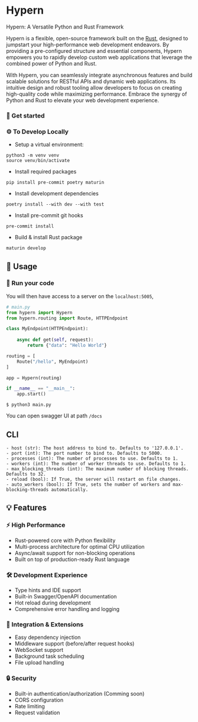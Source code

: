 
# Hypern

Hypern: A Versatile Python and Rust Framework

Hypern is a flexible, open-source framework built on the [Rust](https://github.com/rust-lang/rust), designed to jumpstart your high-performance web development endeavors. By providing a pre-configured structure and essential components, Hypern empowers you to rapidly develop custom web applications that leverage the combined power of Python and Rust.

With Hypern, you can seamlessly integrate asynchronous features and build scalable solutions for RESTful APIs and dynamic web applications. Its intuitive design and robust tooling allow developers to focus on creating high-quality code while maximizing performance. Embrace the synergy of Python and Rust to elevate your web development experience.


### 🏁 Get started

### ⚙️ To Develop Locally

- Setup a virtual environment:
```
python3 -m venv venv
source venv/bin/activate
```
- Install required packages

```
pip install pre-commit poetry maturin
```
- Install development dependencies
```
poetry install --with dev --with test
```
- Install pre-commit git hooks
```
pre-commit install
```
- Build & install Rust package
```
maturin develop
```

## 🤔 Usage

### 🏃 Run your code

You will then have access to a server on the `localhost:5005`,
```python
# main.py
from hypern import Hypern
from hypern.routing import Route, HTTPEndpoint

class MyEndpoint(HTTPEndpoint):
    
    async def get(self, request):
        return {"data": "Hello World"}

routing = [
    Route("/hello", MyEndpoint)
]

app = Hypern(routing)

if __name__ == "__main__":
    app.start()
```

```
$ python3 main.py
```
You can open swagger UI at path `/docs` 

## CLI

    - host (str): The host address to bind to. Defaults to '127.0.0.1'.
    - port (int): The port number to bind to. Defaults to 5000.
    - processes (int): The number of processes to use. Defaults to 1.
    - workers (int): The number of worker threads to use. Defaults to 1.
    - max_blocking_threads (int): The maximum number of blocking threads. Defaults to 32.
    - reload (bool): If True, the server will restart on file changes.
    - auto_workers (bool): If True, sets the number of workers and max-blocking-threads automatically.


## 💡 Features

### ⚡ High Performance
- Rust-powered core with Python flexibility
- Multi-process architecture for optimal CPU utilization
- Async/await support for non-blocking operations
- Built on top of production-ready Rust language

### 🛠 Development Experience
- Type hints and IDE support
- Built-in Swagger/OpenAPI documentation
- Hot reload during development
- Comprehensive error handling and logging

### 🔌 Integration & Extensions
- Easy dependency injection
- Middleware support (before/after request hooks)
- WebSocket support
- Background task scheduling
- File upload handling

### 🔒 Security
- Built-in authentication/authorization (Comming soon)
- CORS configuration
- Rate limiting
- Request validation


